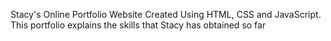 Stacy's Online Portfolio Website Created Using HTML, CSS and JavaScript.
This portfolio explains the skills that Stacy has obtained so far
